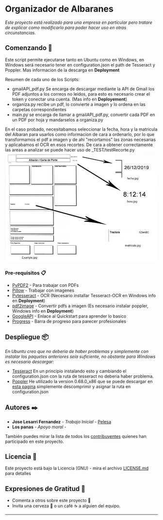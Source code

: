 # Organizador de Albaranes

_Este proyecto está realizado para una empresa en particular pero tratare de explicar como modificarlo para poder hacer uso en otras circunstancias._

## Comenzando 🚀

Este script permite ejecutarse tanto en Ubuntu como en Windows, en Windows será necesario tener en configuration.json el path de Tesseract y Poppler. Mas informacion de la descarga en **Deployment**

Resumen de cada uno de los Scripts:
 - gmailAPI_pdf.py Se encarga de descargar mediante la API de Gmail los PDF adjuntos a los correos no leidos, para esto es necesario crear el token y conectar una cuenta. (Mas info en **Deployement**) 
 - organiza.py recibe un pdf, lo convierte a imagen y lo ordena en las carpetas correspondientes
 - main.py se encarga de llamar a gmailAPI_pdf.py, convertir cada PDF en un PDF por hoja y mandarselos a organiza.py


En el caso probado, necesitabamos seleccionar la fecha, hora y la matricula del Albaran para usarlos como informacion de cara a ordenarlo, por lo que transformamos el pdf a imagen y de ahi "recortamos" las zonas necesarias y aplicabamos el OCR en esos recortes. 
De cara a obtener correctamente las areas a analizar se puede hacer uso de _TEST/testRecorte.py
![Caso Base](TEST/imageREADME.jpg)




### Pre-requisitos 📋

* [PyPDF2](https://pypi.org/project/PyPDF2/) - Para trabajar con PDFs
* [Pillow](https://pypi.org/project/Pillow/) - Trabajar con imagenes
* [Pytesseract](https://pypi.org/project/pytesseract/) - OCR (Necesario installar Tesseract-OCR en Windows info en **Deployment**)
* [pdf2image](https://pypi.org/project/pdf2image/) - Convertir pdfs a imagen (Es necesario instalar poppler, Windows info en **Deployment**)
* [GoogleAPI](https://developers.google.com/docs/api/quickstart/python) - Enlace al Quickstart para aprender lo basico
* [Progress](https://pypi.org/project/progress/) - Barra de progreso para parecer profesionales


## Despliegue 📦

_En Ubuntu creo que no deberia de haber problemas y simplemente con instalar los paquetes anteriores seía suficiente, no obstante para Windows es necesario descargar:_
* [Tesseract](https://github.com/UB-Mannheim/tesseract/wiki) En un principio instalando esto y cambiando el configuration.json con la ruta de tesseract no deberia haber problema.
* [Poppler](https://poppler.freedesktop.org/) He utilizado la version 0.68.0_x86 que se puede descargar en [esta pagina](https://blog.alivate.com.au/poppler-windows/) simplemente descomprimir y asignar la ruta en configuration.json 

## Autores ✒️


* **Jose Lesarri Fernandez** - *Trabajo Inicial* - [Pelesa](https://github.com/Pelesa)
* **Los panas** - *Apoyo moral* - 

También puedes mirar la lista de todos los [contribuyentes](https://github.com/Pelesa/OrganizadorFacturas/graphs/contributors) quíenes han participado en este proyecto. 

## Licencia 📄

Este proyecto está bajo la Licencia (GNU) - mira el archivo [LICENSE.md](LICENSE.md) para detalles

## Expresiones de Gratitud 🎁

* Comenta a otros sobre este proyecto 📢
* Invita una cerveza 🍺 o un café ☕ a alguien del equipo. 



---